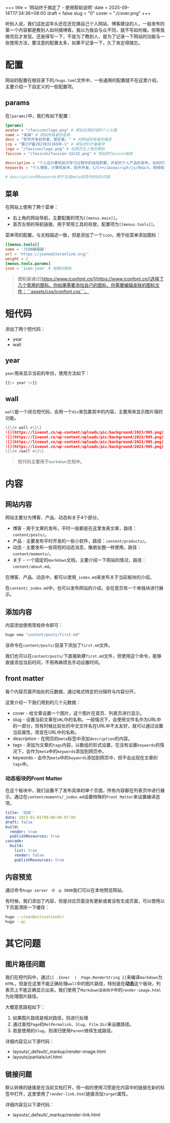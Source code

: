 +++
title = '网站终于搞定了 - 使用帮助说明'
date = 2025-09-14T17:34:36+08:00
draft = false
slug = "0"
cover = "./cover.png"
+++

听别人说，我们这批这年头还在还在搞自己个人网站、博客建设的人，一般发布的第一个内容都是教别人如何搞博客。我以为我会与众不同，就不写如何做。但等我做完后才发现，还是得写一下，不是为了教别人，是为了记录一下网站的功能与一些使用方法，要注意的配置太多，如果不记录一下，久了肯定得搞忘。

<!--more-->
# 配置

网站的配置在根目录下的```/hugo.toml```文件中，一些通用的配置就不在这里介绍，主要介绍一下自定义的一些配置项。

## params

在```[params]```中，我们有如下配置：

```toml
[params]
avatar = "/favicon/logo.png" # 网站左侧区域的个人头像
name = "海海" # 网站所有者的名称
desc = "软件开发初学者，爱好者。" # 对网站所有者的描述
icp = "蜀ICP备2023031169号-1" # 域名的ICP备案号
logo = "/favicon/logo.png" # 在网页左上角的图标
favicon = "/favicon/favicon-32x32.png" # 网站的favicon图标

description = "个人在计算机知识学习过程中的经验积累，开发的个人产品的发布，与同行学习交流。"
keywords = "个人博客，计算机技术，软件开发，C/C++/Javascript/js/React，网络知识，逆向，千牛，微信"

# description和keywords用于生成meta标签中的SEO内容

```

## 菜单

在网站上使用了两个菜单：

* 右上角的网站导航，主要配置的项为```[[menus.main]]```。
* 首页左侧的导航链接，用于常用工具的存放，配置项为```[[menus.tools]]```。

菜单项的配置，与文档描述一致，但是添加了一个```icon```，用于给菜单添加图标：

```toml
[[menus.tools]]
name = 'JSON编辑器'
url = 'https://jsoneditoronline.org/'
weight = 2
[menus.tools.params]
icon = 'icon-json' # 链接的图标
```

> 图标是通过[https://www.iconfont.cn/](https://www.iconfont.cn/)选择了几个常用的图标。你如果需要添加自己的图标，你需要编辑皮肤的图标文件：```assets/css/iconfont.css```。

# 短代码

添加了两个短代码：

* year
* wall

## year

```year```用来显示当前的年份，使用方法如下：

```markdown
{{\< year \>}}
```

## wall

```wall```是一个闭合短代码，会用一个```div```来包裹其中的内容，主要用来显示图片墙的功能。

```markdown
\{\{< wall >\}\}
![](https://liveout.cn/wp-content/uploads/pic/background/2023/905.png)
![](https://liveout.cn/wp-content/uploads/pic/background/2023/905.png)
![](https://liveout.cn/wp-content/uploads/pic/background/2023/905.png)
![](https://liveout.cn/wp-content/uploads/pic/background/2023/905.png)
\{\{< /wall >\}\}
```

> 短代码主要用于```markdown```文档中。

# 内容

## 网站内容

网站主要分为博客、产品、动态和关于4个部分。

* 博客 - 用于文章的发布，平时一般都是在这里发表文章，路径：```content/posts/```。
* 产品 - 主要发布平时开发的一些小软件，路径：```content/products/```。
* 动态 - 主要发布一些简短的动态消息，像朋友圈一样使用，路径：```content/moments/```。
* 关于 - 一个固定的```markdown```文档，主要介绍一下网站的情况，路径：```content/about.md```。

在博客、产品、动态中，都可以使用```_index.md```来发布关于当前板块的介绍。

在```content/_index.md```中，也可以发布网站的介绍，会在首页有一个单独块进行展示。


## 添加内容

内容添加使用常规命令即可：
```bash
hugo new "content/posts/first.md"
```

该命令在```content/posts/```目录下添加了```first.md```文件。

我们也可以在```content/posts/```下直接新建```first.md```文件，但使用这个命令，能够直接添加当前时间，不用再麻烦去手动设置时间。

## front matter

每个内容页面开始处的元数据，通过格式特定的分隔符与内容分开。

这里介绍一下我们用到的几个元数据：

* cover - 给文章设置一个图片，这个图片在首页、列表页进行显示。
* slug - 设置当前文章在```URL```中的名称。一般情况下，会使用文件名作为URL中的一部分，但有时候比较长的中文文件名在URL中不太友好，就可以通过设置当前属性，改变在URL中的名称。
* description - 在网页的```meta```标签中添加```description```的内容。
* tags - 添加为文章的```tags```内容，以数组的形式设置，在没有设置```keywords```的情况下，会作为```meta```中的```keywords```添加到网页中。
* keywords - 会作为```meta```中的```keywords```添加到网页中，但不会出现在文章的```tags```中。

### 动态板块的Front Matter

在这个板块中，我们设置不了发布具体的单个页面，所有内容都在列表页中进行展示。通过在```content/moments/_index.md```设置特殊的```Front Matter```来设置编译选项。

```yaml
title: '动态'
date: 2023-01-01T08:00:00-07:00
draft: false
build:
  render: true
  publishResources: true
cascade:
  build:
    list: true
    render: false
    publishResources: true

```

## 内容预览

通过命令```hugo server -D -p 3000```我们可以在本地预览网站。

有时候，我们添加了内容，但是对应页面没有更新或者没有生成页面，可以使用以下页面清除一下缓存：
```bash
hugo --cleanDestinationDir
hugo --gc
```

# 其它问题

## 图片路径问题

我们在短代码中，通过```{{ .Inner  | .Page.RenderString }}```来编译```markdown```为```HTML```，但是在这里不能正确处理```wall```中的图片路径，特别是在**动态**这个板块，列表页上不能正确显示出来。我们使用了```Markdown渲染钩子```中的```render-image.html```为处理图片路径。

大概意思路程如下：

1. 如果图片路径是相对路径，则进行处理
2. 通过查找```Page```的```RelPermalink```、```Slug```、```File.Dir```来设置路径。
3. 若是使用的```Slug```，则递归使用```Parent```继续生成路径。

详细内容见以下源代码：

* layouts/_default/_markup/render-image.html
* layouts/partials/url.html

## 链接问题

默认转换的链接是在当前文档打开，但一般的使用习惯是在内容中的链接在新的标签中打开，这里使用了```render-link.html```链接添加```target```属性。

详细内容见以下源代码：

* layouts/_default/_markup/render-link.html
